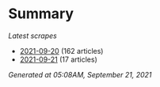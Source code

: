 # Summary
*Latest scrapes*
* [2021-09-20](https://github.com/nuuuwan/news_lk/blob/data/news_lk.2021-09-20.json) (162 articles)
* [2021-09-21](https://github.com/nuuuwan/news_lk/blob/data/news_lk.2021-09-21.json) (17 articles)

*Generated at 05:08AM, September 21, 2021*